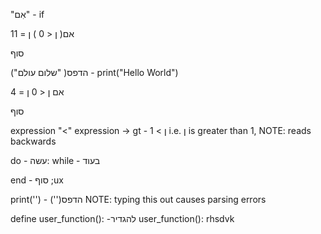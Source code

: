 

"אִם" - if

אם( ן < 0 )
ן = 11

סוף



("שלום עולם" )הדפס - print("Hello World")




אם ן < 0 
  ן = 4


סוף


expression "<" expression -> gt - ן > 1  i.e. ן is greater than 1, NOTE: reads backwards

do - עשה:
while - בעוד

end - סוף 
      ;ux

print('') - ('')הדפס 
NOTE: typing this out causes parsing errors

define user_function(): -להגדיר user_function():
                         rhsdvk